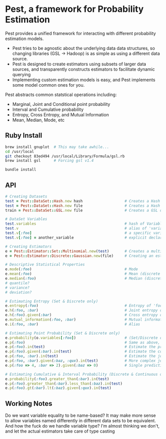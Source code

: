 # Pest, a framework for Probability Estimation

Pest provides a unified framework for interacting with different probability
estimation models.  

* Pest tries to be agnostic about the underlying data data structures, 
so changing libraries (GSL -> Hadoop) is as simple as using a different data source.
* Pest is designed to create estimators using subsets of larger data sources, and
transparently constructs estimators to facilitate dynamic querying
* Implementing custom estimation models is easy, and Pest implements some model
common ones for you.

Pest abstracts common statstical operations including:

* Marginal, Joint and Conditional point probability
* Interval and Cumulative probability
* Entropy, Cross Entropy, and Mutual Information
* Mean, Median, Mode, etc


## Ruby Install

``` sh
brew install gnuplot  # This may take awhile...
cd /usr/local
git checkout 83ed494 /usr/local/Library/Formula/gsl.rb
brew install gsl      # Forcing gsl v1.4

bundle install 
```

## API

``` ruby
# Creating Datasets
test = Pest::DataSet::Hash.new hash                   # Creates a Hash dataset of observations from a hash
test = Pest::DataSet::Hash.new file                   # Creates a Hash dataset of observations from an IO (Marshalled) 
train = Pest::DataSet::GSL.new file                   # Creates a GSL dataset from and IO instance

# DataSet Variables
test.variables                                        # hash of Variable instances detected in observation set
test.v                                                # alias of 'variables'
test.v[:foo]                                          # a specific variable
test.v[:foo] = another_variable                       # explicit declaration

# Creating Estimators
e = Pest::Estimator::Set::Multinomial.new(test)       # Creates a multinomial estimator for set o
e = Pest::Estimator::Discrete::Gaussian.new(file)     # Creating an estimator with the DataSet API

# Descriptive Statistical Properties
e.mode(:foo)                                          # Mode
e.mean(:foo)                                          # Mean (discrete & continuous only)
e.median(:foo)                                        # Median (discrete & continuous only)
# quantile?
# variance?
# deviation?

# Estimating Entropy (Set & Discrete only)
e.entropy(:foo)                                       # Entropy of 'foo'
e.h(:foo, :bar)                                       # Joint entropy of 'foo' AND 'bar'
e.h(:foo).given(:bar)                                 # Cross entropy of 'foo' : 'bar'
e.mutual_information(:foo, :bar)                      # Mutual information of 'foo' and 'bar'
e.i(:foo, :bar)                                       # Alias

# Estimating Point Probability (Set & Discrete only)
e.probability(o.variables[:foo])                      # (Set/Discrete only) Estimate the probability of all values of 'foo'
e.p(:foo)                                             # Same as above, tries to find a variable named 'foo'
e.p(:foo).in(test)                                    # Estimate the probability of values in dataset 'test'
e.p(:foo).given(:bar).in(test)                        # Estimate the conditional foo | bar for the values in 'test'
e.p(:foo, :bar).in(test)                              # Estimate the joint probablity foo AND bar
e.p(:foo, :bar).given(:baz, :qux).in(test)            # More complex joint & conditional probabilities
e.p(:foo => 4, :bar => 2).given(:baz => 0)            # Single prediction (implicitly creates dataset)

# Estimating Cumulative & Interval Probability (Discrete & Continuous only)
e.probability(:foo).greater_than(:bar).in(test)
e.p(:foo).greater_than(:bar).less_than(:baz).in(test)
e.p(:foo).gt(:bar).lt(:baz).given(:qux).in(test)
```

## Working Notes

Do we want variable equality to be name-based?  It may make more sense to allow
variables named differently in different data sets to be equivalent. And how the
fuck do we handle variable type?  I'm almost thinking we don't, and let the actual
estimators take care of type casting

